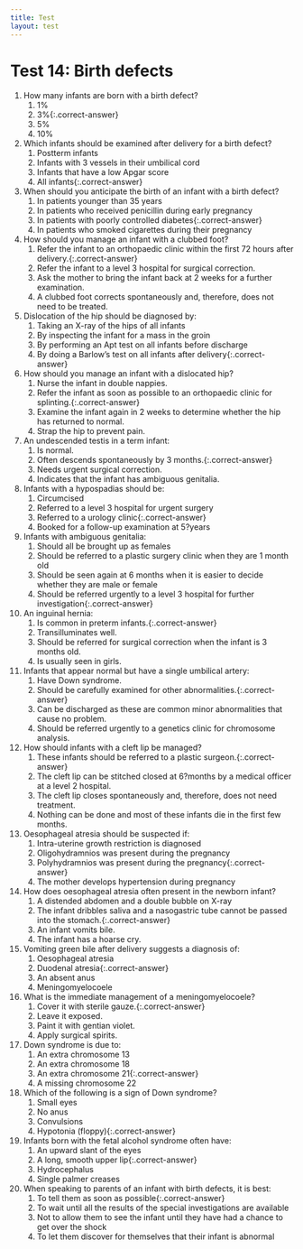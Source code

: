 ```yaml
---
title: Test
layout: test
---
```


# Test 14: Birth defects

1.	How many infants are born with a birth defect?
	1.	1%
	1.	3%{:.correct-answer}
	1.	5%
	1.	10%
2.	Which infants should be examined after delivery for a birth defect?
	1.	Postterm infants
	1.	Infants with 3 vessels in their umbilical cord
	1.	Infants that have a low Apgar score
	1.	All infants{:.correct-answer}
3.	When should you anticipate the birth of an infant with a birth defect?
	1.	In patients younger than 35 years
	1.	In patients who received penicillin during early pregnancy
	1.	In patients with poorly controlled diabetes{:.correct-answer}
	1.	In patients who smoked cigarettes during their pregnancy
4.	How should you manage an infant with a clubbed foot?
	1.	Refer the infant to an orthopaedic clinic within the first 72 hours after delivery.{:.correct-answer}
	1.	Refer the infant to a level 3 hospital for surgical correction.
	1.	Ask the mother to bring the infant back at 2 weeks for a further examination.
	1.	A clubbed foot corrects spontaneously and, therefore, does not need to be treated.
5.	Dislocation of the hip should be diagnosed by:
	1.	Taking an X-ray of the hips of all infants
	1.	By inspecting the infant for a mass in the groin
	1.	By performing an Apt test on all infants before discharge
	1.	By doing a Barlow’s test on all infants after delivery{:.correct-answer}
6.	How should you manage an infant with a dislocated hip?
	1.	Nurse the infant in double nappies.
	1.	Refer the infant as soon as possible to an orthopaedic clinic for splinting.{:.correct-answer}
	1.	Examine the infant again in 2 weeks to determine whether the hip has returned to normal.
	1.	Strap the hip to prevent pain.
7.	An undescended testis in a term infant:
	1.	Is normal.
	1.	Often descends spontaneously by 3 months.{:.correct-answer}
	1.	Needs urgent surgical correction.
	1.	Indicates that the infant has ambiguous genitalia.
8.	Infants with a hypospadias should be:
	1.	Circumcised
	1.	Referred to a level 3 hospital for urgent surgery
	1.	Referred to a urology clinic{:.correct-answer}
	1.	Booked for a follow-up examination at 5?years
9.	Infants with ambiguous genitalia:
	1.	Should all be brought up as females
	1.	Should be referred to a plastic surgery clinic when they are 1 month old
	1.	Should be seen again at 6 months when it is easier to decide whether they are male or female
	1.	Should be referred urgently to a level 3 hospital for further investigation{:.correct-answer}
10.	An inguinal hernia:
	1.	Is common in preterm infants.{:.correct-answer}
	1.	Transilluminates well.
	1.	Should be referred for surgical correction when the infant is 3 months old.
	1.	Is usually seen in girls.
11.	Infants that appear normal but have a single umbilical artery:
	1.	Have Down syndrome.
	1.	Should be carefully examined for other abnormalities.{:.correct-answer}
	1.	Can be discharged as these are common minor abnormalities that cause no problem.
	1.	Should be referred urgently to a genetics clinic for chromosome analysis.
12.	How should infants with a cleft lip be managed?
	1.	These infants should be referred to a plastic surgeon.{:.correct-answer}
	1.	The cleft lip can be stitched closed at 6?months by a medical officer at a level 2 hospital.
	1.	The cleft lip closes spontaneously and, therefore, does not need treatment.
	1.	Nothing can be done and most of these infants die in the first few months.
13.	Oesophageal atresia should be suspected if:
	1.	Intra-uterine growth restriction is diagnosed
	1.	Oligohydramnios was present during the pregnancy
	1.	Polyhydramnios was present during the pregnancy{:.correct-answer}
	1.	The mother develops hypertension during pregnancy
14.	How does oesophageal atresia often present in the newborn infant?
	1.	A distended abdomen and a double bubble on X-ray
	1.	The infant dribbles saliva and a nasogastric tube cannot be passed into the stomach.{:.correct-answer}
	1.	An infant vomits bile.
	1.	The infant has a hoarse cry.
15.	Vomiting green bile after delivery suggests a diagnosis of:
	1.	Oesophageal atresia
	1.	Duodenal atresia{:.correct-answer}
	1.	An absent anus
	1.	Meningomyelocoele
16.	What is the immediate management of a meningomyelocoele?
	1.	Cover it with sterile gauze.{:.correct-answer}
	1.	Leave it exposed.
	1.	Paint it with gentian violet.
	1.	Apply surgical spirits.
17.	Down syndrome is due to:
	1.	An extra chromosome 13
	1.	An extra chromosome 18
	1.	An extra chromosome 21{:.correct-answer}
	1.	A missing chromosome 22
18.	Which of the following is a sign of Down syndrome?
	1.	Small eyes
	1.	No anus
	1.	Convulsions
	1.	Hypotonia (floppy){:.correct-answer}
19.	Infants born with the fetal alcohol syndrome often have:
	1.	An upward slant of the eyes
	1.	A long, smooth upper lip{:.correct-answer}
	1.	Hydrocephalus
	1.	Single palmer creases
20.	When speaking to parents of an infant with birth defects, it is best:
	1.	To tell them as soon as possible{:.correct-answer}
	1.	To wait until all the results of the special investigations are available
	1.	Not to allow them to see the infant until they have had a chance to get over the shock
	1.	To let them discover for themselves that their infant is abnormal
